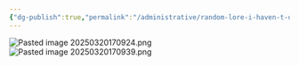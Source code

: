 ```yaml
---
{"dg-publish":true,"permalink":"/administrative/random-lore-i-haven-t-organized/"}
---
```


![Pasted image 20250320170924.png](/img/user/Pasted%20image%2020250320170924.png)![Pasted image 20250320170939.png](/img/user/Pasted%20image%2020250320170939.png)